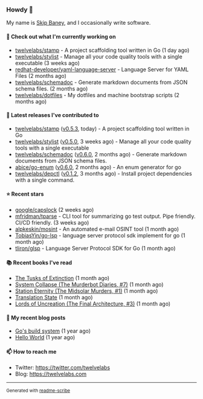 ### Howdy 👋

My name is [Skip Baney](https://twelvelabs.com), and I occasionally write software.

#### 👷 Check out what I'm currently working on

- [twelvelabs/stamp](https://github.com/twelvelabs/stamp) - A project scaffolding tool written in Go (1 day ago)
- [twelvelabs/stylist](https://github.com/twelvelabs/stylist) - Manage all your code quality tools with a single executable (3 weeks ago)
- [redhat-developer/yaml-language-server](https://github.com/redhat-developer/yaml-language-server) - Language Server for YAML Files (2 months ago)
- [twelvelabs/schemadoc](https://github.com/twelvelabs/schemadoc) - Generate markdown documents from JSON schema files. (2 months ago)
- [twelvelabs/dotfiles](https://github.com/twelvelabs/dotfiles) - My dotfiles and machine bootstrap scripts  (2 months ago)

#### 🔭 Latest releases I've contributed to

- [twelvelabs/stamp](https://github.com/twelvelabs/stamp) ([v0.5.3](https://github.com/twelvelabs/stamp/releases/tag/v0.5.3), today) - A project scaffolding tool written in Go
- [twelvelabs/stylist](https://github.com/twelvelabs/stylist) ([v0.5.0](https://github.com/twelvelabs/stylist/releases/tag/v0.5.0), 3 weeks ago) - Manage all your code quality tools with a single executable
- [twelvelabs/schemadoc](https://github.com/twelvelabs/schemadoc) ([v0.6.0](https://github.com/twelvelabs/schemadoc/releases/tag/v0.6.0), 2 months ago) - Generate markdown documents from JSON schema files.
- [abice/go-enum](https://github.com/abice/go-enum) ([v0.6.0](https://github.com/abice/go-enum/releases/tag/v0.6.0), 2 months ago) - An enum generator for go
- [twelvelabs/depctl](https://github.com/twelvelabs/depctl) ([v0.1.2](https://github.com/twelvelabs/depctl/releases/tag/v0.1.2), 3 months ago) - Install project dependencies with a single command.

#### ⭐ Recent stars

- [google/capslock](https://github.com/google/capslock) (2 weeks ago)
- [mfridman/tparse](https://github.com/mfridman/tparse) - CLI tool for summarizing go test output. Pipe friendly. CI/CD friendly. (3 weeks ago)
- [alpkeskin/mosint](https://github.com/alpkeskin/mosint) - An automated e-mail OSINT tool (1 month ago)
- [TobiasYin/go-lsp](https://github.com/TobiasYin/go-lsp) - language server protocol sdk implement for go (1 month ago)
- [tliron/glsp](https://github.com/tliron/glsp) - Language Server Protocol SDK for Go (1 month ago)

#### 📚 Recent books I've read

- [The Tusks of Extinction](https://www.goodreads.com/review/show/6235914464?utm_medium=api&amp;utm_source=rss) (1 month ago)
- [System Collapse (The Murderbot Diaries, #7)](https://www.goodreads.com/review/show/5308316531?utm_medium=api&amp;utm_source=rss) (1 month ago)
- [Station Eternity (The Midsolar Murders, #1)](https://www.goodreads.com/review/show/5027290745?utm_medium=api&amp;utm_source=rss) (1 month ago)
- [Translation State](https://www.goodreads.com/review/show/5061977993?utm_medium=api&amp;utm_source=rss) (1 month ago)
- [Lords of Uncreation (The Final Architecture, #3)](https://www.goodreads.com/review/show/5308322130?utm_medium=api&amp;utm_source=rss) (1 month ago)

#### 📜 My recent blog posts

- [Go&#39;s build system](https://twelvelabs.com/2023/01/02/go-build-system/) (1 year ago)
- [Hello World](https://twelvelabs.com/2022/11/20/hello-world/) (1 year ago)

#### 📫 How to reach me

- Twitter: <https://twitter.com/twelvelabs>
- Blog: <https://twelvelabs.com>

---

<sup>Generated with [readme-scribe](https://github.com/muesli/readme-scribe)</sup>

